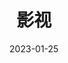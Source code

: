 ---
title: '影视'
url: "movie"
date: 2023-01-25
layout: movie
menu:
  main:
    name: "Movie"
    weight: 5
---